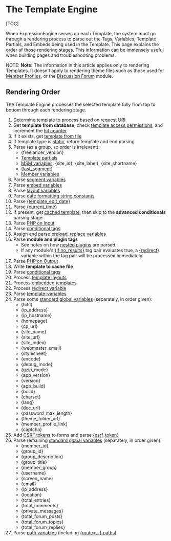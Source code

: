 <!--
    This source file is part of the open source project
    ExpressionEngine User Guide (https://github.com/ExpressionEngine/ExpressionEngine-User-Guide)

    @link      https://expressionengine.com/
    @copyright Copyright (c) 2003-2019, EllisLab Corp. (https://ellislab.com)
    @license   https://expressionengine.com/license Licensed under Apache License, Version 2.0
-->

# The Template Engine

[TOC]

When ExpressionEngine serves up each Template, the system must go through a rendering process to parse out the Tags, Variables, Template Partials, and Embeds being used in the Template. This page explains the order of those rendering stages. This information can be immensely useful when building pages and troubleshooting problems.

NOTE: **Note:** The information in this article applies only to rendering Templates. It doesn't apply to rendering theme files such as those used for [Member Profiles](control-panel/template-manager.md#member-profile-templates), or the [Discussion Forum](add-ons/forum/themes.md) module.

## Rendering Order

The Template Engine processes the selected template fully from top to bottom through each rendering stage.

1. Determine template to process based on request [URI](general/url-structure.md)
2. Get **template from database**, check [template access permissions](control-panel/template-manager.md#edit-template), and increment the [hit counter](templates/overview.md#hit-counters)
3. If it exists, get [template from file](general/system-configuration-overrides.md#save_tmpl_files)
4. If template type is [static](control-panel/template-manager.md#create-template), return template and end parsing
5. Parse (as a group, so order is irrelevant):
   - {freelancer_version}
   - [Template partials](templates/partials.md)
   - [MSM variables](msm/code.md#variables): {site_id}, {site_label}, {site_shortname}
   - [{last_segment}](templates/globals/url-segments.md#last-segment)
   - [Member variables](templates/globals/single-variables.md#member-variables)
6. Parse [segment variables](templates/globals/url-segments.md)
7. Parse [embed variables](templates/embedding.md#embedding-variables)
8. Parse [layout variables](templates/layouts.md#layout-variables)
9. Parse [date formatting string constants](templates/date-variable-formatting.md#date-formatting-constants)
10. Parse [{template_edit_date}](templates/globals/single-variables.md#template_edit_date)
11. Parse [{current_time}](templates/globals/single-variables.md#current_time)
12. If present, get [cached template](optimization/caching.md#template-caching), then skip to the **advanced conditionals** parsing stage
13. Parse [PHP on Input](templates/overview.md#php-parsing-stage)
14. Parse [conditional tags](templates/conditionals.md)
15. Assign and parse [preload_replace variables](templates/globals/preload-replacement.md)
16. Parse **module and plugin tags**
    - See notes on how [nested plugins](templates/language.md#nested-plugins) are parsed.
    - If any module's [{if no_results}](channels/entries.md#if-no_results) tag pair evaluates true, a [{redirect}](templates/globals/single-variables.md#redirect) variable within the tag pair will be processed immediately.
17. Parse [PHP on Output](templates/overview.md#php-parsing-stage)
18. Write **template to cache file**
19. Parse [conditional tags](templates/conditionals.md)
20. Process [template layouts](templates/layouts.md)
21. Process [embedded templates](templates/embedding.md)
22. Process [redirect variable](templates/globals/single-variables.md#redirect)
23. Parse [template-variables](templates/variable.md)
24. Parse some [standard global variables](templates/globals/single-variables.md) (separately, in order given):
    - {hits}
    - {ip_address}
    - {ip_hostname}
    - {homepage}
    - {cp_url}
    - {site_name}
    - {site_url}
    - {site_index}
    - {webmaster_email}
    - {stylesheet}
    - {encode}
    - {debug_mode}
    - {gzip_mode}
    - {app_version}
    - {version}
    - {app_build}
    - {build}
    - {charset}
    - {lang}
    - {doc_url}
    - {password_max_length}
    - {theme_folder_url}
    - {member_profile_link}
    - {captcha}
25. Add [CSRF tokens](development/guidelines/security.md#cross-site-request-forgery) to forms and parse [{csrf_token}](templates/globals/single-variables.md#csrf_token)
26. Parse remaining [standard global variables](templates/globals/single-variables.md) (separately, in order given):
    - {member_id}
    - {group_id}
    - {group_description}
    - {group_title}
    - {member_group}
    - {username}
    - {screen_name}
    - {email}
    - {ip_address}
    - {location}
    - {total_entries}
    - {total_comments}
    - {private_messages}
    - {total_forum_posts}
    - {total_forum_topics}
    - {total_forum_replies}
27. Parse [path variables](templates/globals/path.md) (including [{route=...} paths](templates/routes.md))
